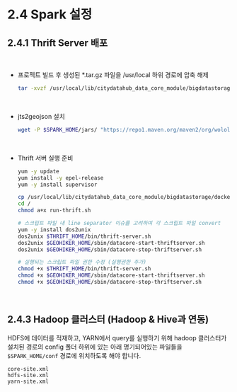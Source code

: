 # 2.4 Spark 설정

## 2.4.1 Thrift Server 배포

<br/>

- 프로젝트 빌드 후 생성된 \*.tar.gz 파일을 /usr/local 하위 경로에 압축 해제

  ```bash
  tar -xvzf /usr/local/lib/citydatahub_data_core_module/bigdatastorage/build/dist/thrift-server-1.0.tar.gz -C /usr/local
  ```

<br/>

- jts2geojson 설치

  ```bash
  wget -P $SPARK_HOME/jars/ "https://repo1.maven.org/maven2/org/wololo/jts2geojson/0.16.1/jts2geojson-0.16.1.jar"
  ```

<br/>

- Thrift 서버 실행 준비

  ```bash
  yum -y update
  yum install -y epel-release
  yum -y install supervisor

  cp /usr/local/lib/citydatahub_data_core_module/bigdatastorage/docker/thrift/run-thrift.sh /
  cd /
  chmod a+x run-thrift.sh

  # 스크립트 파일 내 line separator 이슈를 고려하여 각 스크립트 파일 convert 
  yum -y install dos2unix
  dos2unix $THRIFT_HOME/bin/thrift-server.sh
  dos2unix $GEOHIKER_HOME/sbin/datacore-start-thriftserver.sh
  dos2unix $GEOHIKER_HOME/sbin/datacore-stop-thriftserver.sh

  # 실행되는 스크립트 파일 권한 수정 (실행권한 추가)
  chmod +x $THRIFT_HOME/bin/thrift-server.sh
  chmod +x $GEOHIKER_HOME/sbin/datacore-start-thriftserver.sh
  chmod +x $GEOHIKER_HOME/sbin/datacore-stop-thriftserver.sh
  ```

<br/>

## 2.4.3 Hadoop 클러스터 (Hadoop & Hive과 연동)

HDFS에 데이터를 적재하고, YARN에서 query를 실행하기 위해 hadoop 클러스터가 설치된 경로의 config 폴더 하위에 있는 아래 명기되어있는 파일들을 `$SPARK_HOME/conf` 경로에 위치하도록 해야 합니다.

  ```
  core-site.xml
  hdfs-site.xml
  yarn-site.xml
  ```
